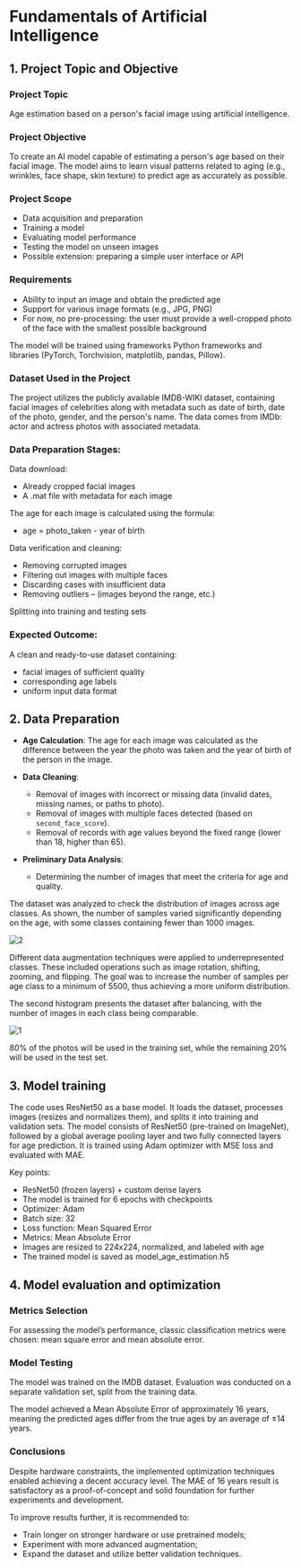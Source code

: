 # Fundamentals of Artificial Intelligence

## 1. Project Topic and Objective

### Project Topic

Age estimation based on a person's facial image using artificial intelligence.

### Project Objective

To create an AI model capable of estimating a person's age based on their facial image. The model aims to learn visual patterns related to aging (e.g., wrinkles, face shape, skin texture) to predict age as accurately as possible.

### Project Scope

- Data acquisition and preparation
- Training a model
- Evaluating model performance
- Testing the model on unseen images
- Possible extension: preparing a simple user interface or API

### Requirements

- Ability to input an image and obtain the predicted age
- Support for various image formats (e.g., JPG, PNG)
- For now, no pre-processing: the user must provide a well-cropped photo of the face with the smallest possible background

The model will be trained using frameworks Python frameworks and libraries (PyTorch, Torchvision, matplotlib, pandas, Pillow).

### Dataset Used in the Project

The project utilizes the publicly available IMDB-WIKI dataset, containing facial images of celebrities along with metadata such as date of birth, date of the photo, gender, and the person's name. The data comes from IMDb: actor and actress photos with associated metadata.

### Data Preparation Stages:

Data download:

- Already cropped facial images
- A .mat file with metadata for each image

The age for each image is calculated using the formula:

- age = photo_taken - year of birth

Data verification and cleaning:

- Removing corrupted images
- Filtering out images with multiple faces
- Discarding cases with insufficient data
- Removing outliers – (images beyond the range, etc.)

Splitting into training and testing sets

### Expected Outcome:

A clean and ready-to-use dataset containing:

- facial images of sufficient quality
- corresponding age labels
- uniform input data format

## 2. Data Preparation

- **Age Calculation**:
  The age for each image was calculated as the difference between the year the photo was taken and the year of birth of the person in the image.

- **Data Cleaning**:

  - Removal of images with incorrect or missing data (invalid dates, missing names, or paths to photo).
  - Removal of images with multiple faces detected (based on `second_face_score`).
  - Removal of records with age values beyond the fixed range (lower than 18, higher than 65).

- **Preliminary Data Analysis**:
  - Determining the number of images that meet the criteria for age and quality.

The dataset was analyzed to check the distribution of images across age classes. As shown, the number of samples varied significantly depending on the age, with some classes containing fewer than 1000 images.

![2](https://github.com/user-attachments/assets/507dfe2c-47ac-4a91-ad08-fb0a5a28b292)

Different data augmentation techniques were applied to underrepresented classes. These included operations such as image rotation, shifting, zooming, and flipping. The goal was to increase the number of samples per age class to a minimum of 5500, thus achieving a more uniform distribution.

The second histogram presents the dataset after balancing, with the number of images in each class being comparable.

![1](https://github.com/user-attachments/assets/9fb6bd3b-06dc-47ac-98a8-c96ee69f1c47)

80% of the photos will be used in the training set, while the remaining 20% will be used in the test set.

## 3. Model training

The code uses ResNet50 as a base model. It loads the dataset, processes images (resizes and normalizes them), and splits it into training and validation sets. The model consists of ResNet50 (pre-trained on ImageNet), followed by a global average pooling layer and two fully connected layers for age prediction. It is trained using Adam optimizer with MSE loss and evaluated with MAE.

Key points:
 - ResNet50 (frozen layers) + custom dense layers
 - The model is trained for 6 epochs with checkpoints
 - Optimizer: Adam
 - Batch size: 32
 - Loss function: Mean Squared Error
 - Metrics: Mean Absolute Error
 - Images are resized to 224x224, normalized, and labeled with age
 - The trained model is saved as model_age_estimation.h5

## 4. Model evaluation and optimization

### Metrics Selection

For assessing the model’s performance, classic classification metrics were chosen: mean square error and mean absolute error.

### Model Testing

The model was trained on the IMDB dataset. Evaluation was conducted on a separate validation set, split from the training data.

The model achieved a Mean Absolute Error of approximately 16 years, meaning the predicted ages differ from the true ages by an average of ±14 years.

### Conclusions

Despite hardware constraints, the implemented optimization techniques enabled achieving a decent accuracy level. The MAE of 16 years result is satisfactory as a proof-of-concept and solid foundation for further experiments and development.

To improve results further, it is recommended to:

- Train longer on stronger hardware or use pretrained models;
- Experiment with more advanced augmentation;
- Expand the dataset and utilize better validation techniques.
